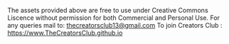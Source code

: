 The assets provided above are free to use under Creative Commons Liscence without permission for both Commercial and Personal Use.
For any queries mail to: thecreatorsclub13@gmail.com
To join Creators Club : https://www.TheCreatorsClub.github.io
